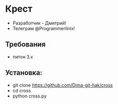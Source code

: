 # Крест
- Разработчик - Дмитрий!
- Телеграм @Programmerlinix!


## Требования

- питон 3.x

## Установка:
- git clone https://github.com/Dima-git-hak/cross
- cd cross
- python cross.py